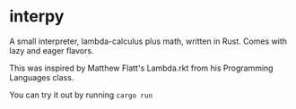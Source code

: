 # interpy
A small interpreter, lambda-calculus plus math, written in Rust. Comes with lazy and eager flavors.

This was inspired by Matthew Flatt's Lambda.rkt from his Programming Languages class. 

You can try it out by running `cargo run`
